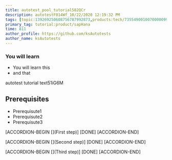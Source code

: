 ```yaml
---
title: autotest_pool_tutorial582QCr
description: autotestF014Wf_10/22/2020 12:19:32 PM
tags: [topic:139269250608756787992873,products:tech/73554900100700000996,tutorial:experience/advanced]
primary_tag: tutorial:product/sapHana
time: 811
author_profile: https://github.com/ksAutotests
author_name: ksAutotests
---
```

### You will learn
- You will learn this
- and that

autotest tutorial text51iG6M

## Prerequisites
- Prerequisute1
- Prerequisute2
- Prerequisute3

[ACCORDION-BEGIN [](First step)]
[DONE]
[ACCORDION-END]

[ACCORDION-BEGIN [](Second step)]
[DONE]
[ACCORDION-END]

[ACCORDION-BEGIN [](Third step)]
[DONE]
[ACCORDION-END]

